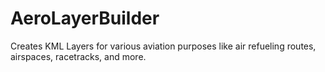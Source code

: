 # AeroLayerBuilder
Creates KML Layers for various aviation purposes like air refueling routes, airspaces, racetracks, and more.
